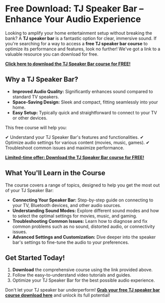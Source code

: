 # Free Download: TJ Speaker Bar – Enhance Your Audio Experience

Looking to amplify your home entertainment setup without breaking the bank? A **TJ speaker bar** is a fantastic option for clear, immersive sound. If you're searching for a way to access a **free TJ speaker bar course** to optimize its performance and features, look no further! We've got a link to a valuable resource you can download for free.

[**Click here to download the TJ Speaker Bar course for FREE!**](https://udemywork.com/tj-speaker-bar)

## Why a TJ Speaker Bar?

*   **Improved Audio Quality:** Significantly enhances sound compared to standard TV speakers.
*   **Space-Saving Design:** Sleek and compact, fitting seamlessly into your home.
*   **Easy Setup:** Typically quick and straightforward to connect to your TV or other devices.

This free course will help you:

✔ Understand your TJ Speaker Bar's features and functionalities.
✔ Optimize audio settings for various content (movies, music, games).
✔ Troubleshoot common issues and maximize performance.

[**Limited-time offer: Download the TJ Speaker Bar course for FREE!**](https://udemywork.com/tj-speaker-bar)

## What You'll Learn in the Course

The course covers a range of topics, designed to help you get the most out of your TJ Speaker Bar:

*   **Connecting Your Speaker Bar:** Step-by-step guide on connecting to your TV, Bluetooth devices, and other audio sources.
*   **Understanding Sound Modes:** Explore different sound modes and how to select the optimal settings for movies, music, and gaming.
*   **Troubleshooting Common Issues:** Learn how to diagnose and fix common problems such as no sound, distorted audio, or connectivity issues.
*   **Advanced Settings and Customization:** Dive deeper into the speaker bar's settings to fine-tune the audio to your preferences.

## Get Started Today!

1.  **Download** the comprehensive course using the link provided above.
2.  Follow the easy-to-understand video tutorials and guides.
3.  Optimize your TJ Speaker Bar for the best possible audio experience.

Don't let your TJ speaker bar underperform! **[Grab your free TJ speaker bar course download here](https://udemywork.com/tj-speaker-bar)** and unlock its full potential!
